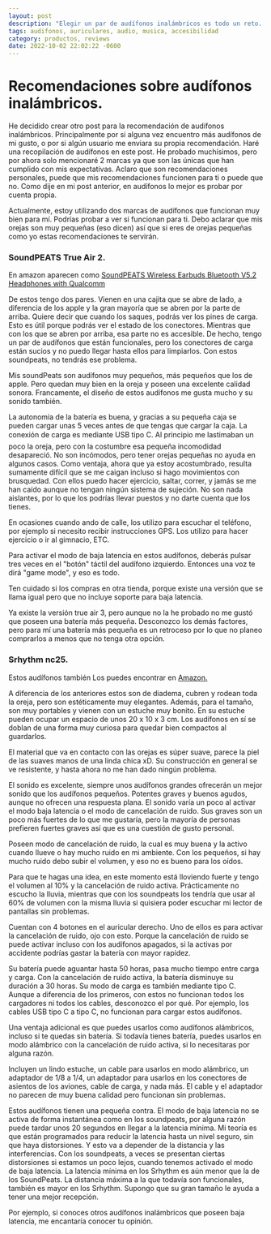 ```yaml
---
layout: post
description: "Elegir un par de audífonos inalámbricos es todo un reto. Te dejo mis recomendaciones después de haber probado una gran cantidad de auriculares."
tags: audifonos, auriculares, audio, musica, accesibilidad
category: productos, reviews
date: 2022-10-02 22:02:22 -0600
---
```

# Recomendaciones sobre audífonos inalámbricos.

He decidido crear otro post para la recomendación de audífonos inalámbricos. Principalmente por si alguna vez encuentro más audífonos de mi gusto, o por si algún usuario me enviara su propia recomendación. Haré una recopilación de audífonos en este post. He probado muchísimos, pero por ahora solo mencionaré 2 marcas ya que son las únicas que han cumplido con mis expectativas. Aclaro que son recomendaciones personales, puede que mis recomendaciones funcionen para ti o puede que no. Como dije en mi post anterior, en audífonos lo mejor es probar por cuenta propia.

Actualmente, estoy utilizando dos marcas de audífonos que funcionan muy bien para mí. Podrías probar a ver si funcionan para ti. Debo aclarar que mis orejas son muy pequeñas (eso dicen) así que si eres de orejas pequeñas como yo estas recomendaciones te servirán.

### SoundPEATS True Air 2.

En amazon aparecen como [SoundPEATS Wireless Earbuds Bluetooth V5.2 Headphones with Qualcomm](https://www.amazon.com/SOUNDPEATS-TrueAir2-Bluetooth-Headphones-TrueWireless/dp/B08KG21NY9/ref=sr_1_1?crid=4NXUYSYJ1XYF&keywords=SoundPEATS+Wireless+Earbuds+Bluetooth+V5.2+Headphones+with+Qualcomm+QCC3040+Wireless+Earphones%2C+TrueWireless+Mirroring.&qid=1664765438&sprefix=soundpeats+wireless+earbuds+bluetooth+v5.2+headphones+with+qualcomm+qcc3040+wireless+earphones%2C+truewireless+mirroring.%2Caps%2C156&sr=8-1)

De estos tengo dos pares. Vienen en una cajita que se abre de lado, a diferencia de los apple y la gran mayoría que se abren por la parte de arriba. Quiere decir que cuando los saques, podrás ver los pines de carga. Esto es útil porque podrás ver el estado de los conectores. Mientras que con los que se abren por arriba, esa parte no es accesible. De hecho, tengo un par de audífonos que están funcionales, pero los conectores de carga están sucios y no puedo llegar hasta ellos para limpiarlos. Con estos soundpeats, no tendrás ese problema.

Mis soundPeats son audífonos muy pequeños, más pequeños que los de apple. Pero quedan muy bien en la oreja y poseen una excelente calidad sonora. Francamente, el diseño de estos audífonos me gusta mucho y su sonido también.

La autonomía de la batería es buena, y gracias a su pequeña caja se pueden cargar unas 5 veces antes de que tengas que cargar la caja. La conexión de carga es mediante USB tipo C. Al principio me lastimaban un poco la oreja, pero con la costumbre esa pequeña incomodidad desapareció. No son incómodos, pero tener orejas pequeñas no ayuda en algunos casos. Como ventaja, ahora que ya estoy acostumbrado, resulta sumamente difícil que se me caigan incluso si hago movimientos con brusquedad. Con ellos puedo hacer ejercicio, saltar, correr, y jamás se me han caído aunque no tengan ningún sistema de sujeción. No son nada aislantes, por lo que los podrías llevar puestos y no darte cuenta que los tienes.

En ocasiones cuando ando de calle, los utilizo para escuchar el teléfono, por ejemplo si necesito recibir instrucciones GPS. Los utilizo para hacer ejercicio o ir al gimnacio, ETC.

Para activar el modo de baja latencia en estos audífonos, deberás pulsar tres veces en el "botón" táctil del audífono izquierdo. Entonces una voz te dirá "game mode", y eso es todo.

Ten cuidado si los compras en otra tienda, porque existe una versión que se llama igual pero que no incluye soporte para baja latencia.

Ya existe la versión true air 3, pero aunque no la he probado no me gustó que poseen una batería más pequeña. Desconozco los demás factores, pero para mí una batería más pequeña es un retroceso por lo que no planeo comprarlos a menos que no tenga otra opción.

### Srhythm nc25.

Estos audífonos también Los puedes encontrar en [Amazon.](https://www.amazon.com/Cancelling-Headphones-Lightweight-Srhythm-Bluetooth/dp/B07F62W3TQ/ref=sr_1_1?crid=25PWA03TJI8HV&keywords=Srhythm%2Bnc25&qid=1664768134&qu=eyJxc2MiOiIyLjA1IiwicXNhIjoiMS43MiIsInFzcCI6IjEuMzYifQ%3D%3D&sprefix=srhythm%2Bnc25%2Caps%2C264&sr=8-1&ufe=app_do%3Aamzn1.fos.006c50ae-5d4c-4777-9bc0-4513d670b6bc&th=1)

A diferencia de los anteriores estos son de diadema, cubren y rodean toda la oreja, pero son estéticamente muy elegantes. Además, para el tamaño, son muy portables y vienen con un estuche muy bonito. En su estuche pueden ocupar un espacio de unos 20 x 10 x 3 cm. Los audífonos en sí se doblan de una forma muy curiosa para quedar bien compactos al guardarlos.

El material que va en contacto con las orejas es súper suave, parece la piel de las suaves manos de una linda chica xD. Su construcción en general se ve resistente, y hasta ahora no me han dado ningún problema.

El sonido es excelente, siempre unos audífonos grandes ofrecerán un mejor sonido que los audífonos pequeños. Potentes graves y buenos agudos, aunque no ofrecen una respuesta plana. El sonido varía un poco al activar el modo baja latencia o el modo de cancelación de ruido. Sus graves son un poco más fuertes de lo que me gustaría, pero la mayoría de personas prefieren fuertes graves así que es una cuestión de gusto personal.

Poseen modo de cancelación de ruido, la cual es muy buena y la activo cuando llueve o hay mucho ruido en mi ambiente. Con los pequeños, si hay mucho ruido debo subir el volumen, y eso no es bueno para los oídos.

Para que te hagas una idea, en este momento está lloviendo fuerte y tengo el volumen al 10% y la cancelación de ruido activa. Prácticamente no escucho la lluvia, mientras que con los soundpeats los tendría que usar al 60% de volumen con la misma lluvia si quisiera poder escuchar mi lector de pantallas sin problemas.

Cuentan con 4 botones en el auricular derecho. Uno de ellos es para activar la cancelación de ruido, ojo con esto. Porque la cancelación de ruido se puede activar incluso con los audífonos apagados, si la activas por accidente podrías gastar la batería con mayor rapidez.

Su batería puede aguantar hasta 50 horas, pasa mucho tiempo entre carga y carga. Con la cancelación de ruido activa, la batería disminuye su duración a 30 horas. Su modo de carga es también mediante tipo C. Aunque a diferencia de los primeros, con estos no funcionan todos los cargadores ni todos los cables, desconozco el por qué. Por ejemplo, los cables USB tipo C a tipo C, no funcionan para cargar estos audífonos.

Una ventaja adicional es que puedes usarlos como audífonos alámbricos, incluso si te quedas sin batería. Si todavía tienes batería, puedes usarlos en modo alámbrico con la cancelación de ruido activa, si lo necesitaras por alguna razón.

Incluyen un lindo estuche, un cable para usarlos en modo alámbrico, un adaptador de 1/8 a 1/4, un adaptador para usarlos en los conectores de asientos de los aviones, cable de carga, y nada más. El cable y el adaptador no parecen de muy buena calidad pero funcionan sin problemas.

Estos audífonos tienen una pequeña contra. El modo de baja latencia no se activa de forma instantánea como en los soundpeats, por alguna razón puede tardar unos 20 segundos en llegar a la latencia mínima. Mi teoría es que están programados para reducir la latencia hasta un nivel seguro, sin que haya distorsiones. Y esto va a depender de la distancia y las interferencias. Con los soundpeats, a veces se presentan ciertas distorsiones si estamos un poco lejos, cuando tenemos activado el modo de baja latencia. La latencia mínima en los Srhythm es aún menor que la de los SoundPeats. La distancia máxima a la que todavía son funcionales, también es mayor en los Srhythm. Supongo que su gran tamaño le ayuda a tener una mejor recepción.




Por ejemplo, si conoces otros audífonos inalámbricos que poseen baja latencia, me encantaría conocer tu opinión.